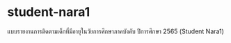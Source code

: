 # student-nara1
แบบรายงานการติดตามเด็กที่มีอายุในวัยการศึกษาภาคบังคับ ปีการศึกษา 2565 (Student Nara1)
